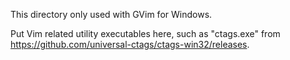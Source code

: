 This directory only used with GVim for Windows.

Put Vim related utility executables here, such as "ctags.exe" from https://github.com/universal-ctags/ctags-win32/releases.